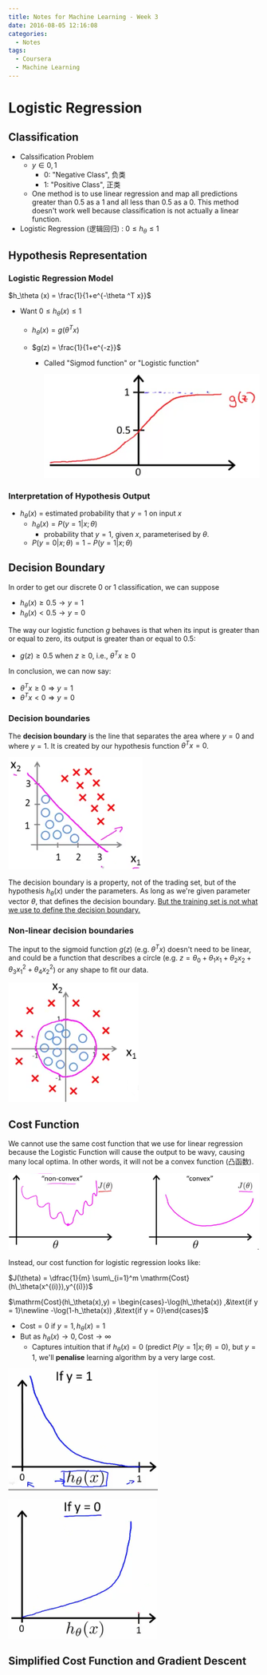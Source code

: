 ```yaml
---
title: Notes for Machine Learning - Week 3
date: 2016-08-05 12:16:08
categories:
  - Notes
tags:
  - Coursera
  - Machine Learning
---
```


# Logistic Regression

## Classification

* Calssification Problem
  * $y\in {0,1}$
    * 0: "Negative Class",  负类
    * 1: "Positive Class", 正类
  * One method is to use linear regression and map all predictions greater than 0.5 as a 1 and all less than 0.5 as a 0. This method doesn't work well because classification is not actually a linear function.
* Logistic Regression (逻辑回归) : $0\le h_\theta \le 1$


<!-- more -->

## Hypothesis Representation

### Logistic Regression Model

$h_\theta (x) = \frac{1}{1+e^{-\theta ^T x}}$

* Want $0\le h_\theta(x)\le 1$

  * $h_\theta (x) = g(\theta ^T x)$

  * $g(z) = \frac{1}{1+e^{-z}}$

    * Called "Sigmod function" or "Logistic function"

      ![sigmod function](/images/sigmod_function.png)

### Interpretation of Hypothesis Output

* $h_\theta (x)$ = estimated probability that $y=1$ on input $x$
  * $h_\theta (x) = P(y=1|x; \theta)$
    * probability that $y=1$, given $x$, parameterised by $\theta$.
  * $P(y=0|x;\theta ) = 1 - P(y=1|x;\theta )$

## Decision Boundary

In order to get our discrete 0 or 1 classification, we can suppose

* $h_\theta(x) \geq 0.5 \rightarrow y = 1$
* $h_\theta(x) < 0.5 \rightarrow y = 0$

The way our logistic function $g$ behaves is that when its input is greater than or equal to zero, its output is greater than or equal to 0.5:

* $g(z) \ge 0.5$ when $z\ge 0$, i.e., $\theta ^T x \ge 0$

In conclusion, we can now say:

* $\theta^T x \geq 0 \Rightarrow y = 1$
* $\theta^T x < 0 \Rightarrow y = 0$

### Decision boundaries

The **decision boundary** is the line that separates the area where $y=0$ and where $y=1$. It is created by our hypothesis function $\theta^T x = 0$.

![Disicion Boundary](/images/dicision_boundary.png)

The decision boundary is a property, not of the trading set, but of the hypothesis $h_\theta(x)$ under the parameters. As long as we're given parameter vector $\theta$, that defines the decision boundary. <u>But the training set is not what we use to define the decision boundary.</u>

### Non-linear decision boundaries

The input to the sigmoid function $g(z)$ (e.g. $\theta ^T x$) doesn't need to be linear, and could be a function that describes a circle (e.g. $z = \theta_0 + \theta _1 x_1 + \theta _2 x_2 + \theta _3 x_1^2 + \theta _4 x_2^2$) or any shape to fit our data.

![nonlinear decision boundary](/images/nonlinear_decision_boundary.png)

## Cost Function

We cannot use the same cost function that we use for linear regression because the Logistic Function will cause the output to be wavy, causing many local optima. In other words, it will not be a convex function (凸函数).

![non-convex and convex function](/images/non-convex_and_convex_function.png)

Instead, our cost function for logistic regression looks like:

$J(\theta) = \dfrac{1}{m} \sum\_{i=1}^m \mathrm{Cost}(h\_\theta(x^{(i)}),y^{(i)})$

$\mathrm{Cost}(h\_\theta(x),y) = \begin{cases}-\log(h\_\theta(x)) ,&\text{if y = 1}\newline -\log(1-h_\theta(x)) ,&\text{if y = 0}\end{cases}$

* $\mathrm{Cost} = 0$ if $y=1, h_\theta (x)=1$
* But as $h_\theta (x) \to 0, \mathrm{Cost} \to \infty$
  * Captures intuition that if $h_\theta (x) = 0$ (predict $P(y=1|x;\theta ) = 0$), but $y=1$, we'll **penalise** learning algorithm by a very large cost.

![Logistic_regression_cost_function_positive_class](/images/Logistic_regression_cost_function_positive_class.png)

![Logistic_regression_cost_function_negative_class](/images/Logistic_regression_cost_function_negative_class.png)

## Simplified Cost Function and Gradient Descent

